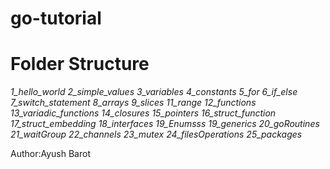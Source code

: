 # go-tutorial
# Folder Structure

*1_hello_world*
*2_simple_values*
*3_variables*
*4_constants*
*5_for*
*6_if_else*
*7_switch_statement*
*8_arrays*
*9_slices*
*11_range*
*12_functions*
*13_variadic_functions*
*14_closures*
*15_pointers*
*16_struct_function*
*17_struct_embedding*
*18_interfaces*
*19_Enumsss*
*19_generics*
*20_goRoutines*
*21_waitGroup*
*22_channels*
*23_mutex*
*24_filesOperations*
*25_packages*

Author:Ayush Barot
